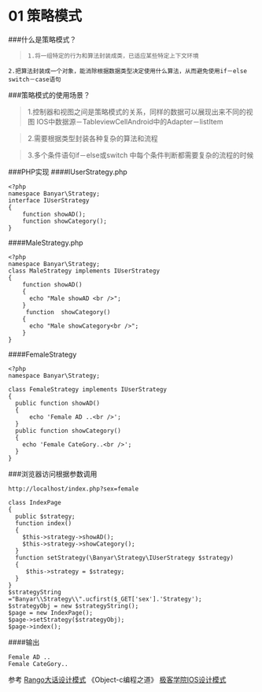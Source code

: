 # 01 策略模式

###什么是策略模式？

>     1.将一组特定的行为和算法封装成类，已适应某些特定上下文环境
    2.把算法封装成一个对象，能消除根据数据类型决定使用什么算法，从而避免使用if－else switch－case语句


###策略模式的使用场景？




> 1.控制器和视图之间是策略模式的关系，同样的数据可以展现出来不同的视图 IOS中数据源－TableviewCellAndroid中的Adapter－listItem
 

> 2.需要根据类型封装各种复杂的算法和流程




> 3.多个条件语句if－else或switch 中每个条件判断都需要复杂的流程的时候
  
###PHP实现
####IUserStrategy.php
```
<?php
namespace Banyar\Strategy;
interface IUserStrategy
{
    function showAD();
    function showCategory();
}
```
####MaleStrategy.php
```
<?php
namespace Banyar\Strategy;
class MaleStrategy implements IUserStrategy
{
    function showAD()
    {
      echo "Male showAD <br />";
    }
     function  showCategory()
    {
      echo "Male showCategory<br />";
    }
}

```
####FemaleStrategy
```
<?php
namespace Banyar\Strategy;

class FemaleStrategy implements IUserStrategy
{
  public function showAD()
  {
      echo 'Female AD ..<br />';
  }
  public function showCategory()
  {
    echo 'Female CateGory..<br />';
  }
}
```

###浏览器访问根据参数调用
```
http://localhost/index.php?sex=female

class IndexPage
{
  public $strategy;
  function index()
  {
    $this->strategy->showAD();
    $this->strategy->showCategory();
  }
  function setStrategy(\Banyar\Strategy\IUserStrategy $strategy)
  {
     $this->strategy = $strategy;
  }
}
$strategyString ="Banyar\\Strategy\\".ucfirst($_GET['sex'].'Strategy');
$strategyObj = new $strategyString();
$page = new IndexPage();
$page->setStrategy($strategyObj);
$page->index();
```
####输出 
```
Female AD ..
Female CateGory..
```

参考
[Rango大话设计模式](http://www.imooc.com/video/4906)
《Object-c编程之道》
[极客学院IOS设计模式](http://www.jikexueyuan.com/course/1864.html)
